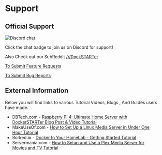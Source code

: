 # Support

## Official Support

[![Discord chat](https://img.shields.io/discord/477959324183035936.svg?style=flat-square&color=607D8B&logo=discord)](https://discord.gg/YFyJpmH)

Click the chat badge to join us on Discord for support!

Also Check out our SubReddit [/r/DockSTARTer](https://www.reddit.com/r/DockSTARTer/)

[To Submit Feature Requests](https://github.com/GhostWriters/DockSTARTer/issues/new?template=feature_request.md)

[To Submit Bug Reports](https://github.com/GhostWriters/DockSTARTer/issues/new?template=bug_report.md)

## External Information

Below you will find links to various Tutorial Videos, Blogs , And Guides users have made.

* DBTech.com - [Raspberry Pi 4: Ultimate Home Server with DockerSTARTer Blog Post & Video Tutorial](https://dbte.ch/dockstarter)
* MakeUseOf.com - [How to Set Up a Linux Media Server in Under One Hour Tutorial](https://www.makeuseof.com/tag/setup-linux-media-server/)
* Borked.io - [Docker In Your HomeLab - Getting Started Tutorial](https://borked.io/2019/02/13/docker-in-your-homelab.html)
* Servermania.com - [How to Setup and Use a Plex Media Server for Movies and TV Tutorial](https://www.servermania.com/kb/articles/how-to-use-plex-media-server/)
